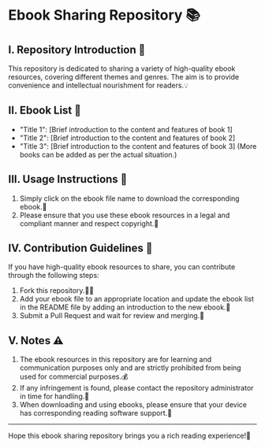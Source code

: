 # Ebook Sharing Repository 📚
## I. Repository Introduction 🌟
This repository is dedicated to sharing a variety of high-quality ebook resources, covering different themes and genres. The aim is to provide convenience and intellectual nourishment for readers.💡

## II. Ebook List 📖
- "Title 1": [Brief introduction to the content and features of book 1]
- "Title 2": [Brief introduction to the content and features of book 2]
- "Title 3": [Brief introduction to the content and features of book 3]
(More books can be added as per the actual situation.)
## III. Usage Instructions 📝
1. Simply click on the ebook file name to download the corresponding ebook.💾
2. Please ensure that you use these ebook resources in a legal and compliant manner and respect copyright.📄
## IV. Contribution Guidelines 🤝
If you have high-quality ebook resources to share, you can contribute through the following steps:
1. Fork this repository.🐱‍🏍
2. Add your ebook file to an appropriate location and update the ebook list in the README file by adding an introduction to the new ebook.📄
3. Submit a Pull Request and wait for review and merging.👀
## V. Notes ⚠️
1. The ebook resources in this repository are for learning and communication purposes only and are strictly prohibited from being used for commercial purposes.💰
2. If any infringement is found, please contact the repository administrator in time for handling.📧
3. When downloading and using ebooks, please ensure that your device has corresponding reading software support.📱

***

Hope this ebook sharing repository brings you a rich reading experience!🎉

